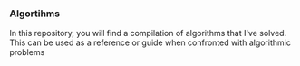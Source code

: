 ### Algortihms

In this repository, you will find a compilation of algorithms that I've solved.
This can be used as a reference or guide when confronted with algorithmic problems
